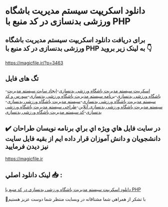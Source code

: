 # دانلود اسکریپت سیستم مدیریت باشگاه ورزشی بدنسازی در کد منبع با PHP

## برای دریافت دانلود اسکریپت سیستم مدیریت باشگاه ورزشی بدنسازی در کد منبع با PHP به لینک زیر بروید 👇

https://magicfile.ir/?p=3463

## تگ های فایل

-[اسکریپت سیستم مدیریت باشگاه ورزشی بدنسازی](https://magicfile.ir/product/%d8%a7%d8%b3%da%a9%d8%b1%db%8c%d9%be%d8%aa-%d8%b3%db%8c%d8%b3%d8%aa%d9%85-%d9%85%d8%af%db%8c%d8%b1%db%8c%d8%aa-%d8%a8%d8%a7%d8%b4%da%af%d8%a7%d9%87-%d9%88%d8%b1%d8%b2%d8%b4%db%8c-%d8%a8%d8%af%d9%86%d8%b3%d8%a7%d8%b2%db%8c-php/)-[ایجاد سایت سیستم مدیریت باشگاه ورزشی بدنسازی](https://magicfile.ir/product/%d8%a7%d8%b3%da%a9%d8%b1%db%8c%d9%be%d8%aa-%d8%b3%db%8c%d8%b3%d8%aa%d9%85-%d9%85%d8%af%db%8c%d8%b1%db%8c%d8%aa-%d8%a8%d8%a7%d8%b4%da%af%d8%a7%d9%87-%d9%88%d8%b1%d8%b2%d8%b4%db%8c-%d8%a8%d8%af%d9%86%d8%b3%d8%a7%d8%b2%db%8c-php/)-[برنامه سیستم مدیریت باشگاه ورزشی بدنسازی](https://magicfile.ir/product/%d8%a7%d8%b3%da%a9%d8%b1%db%8c%d9%be%d8%aa-%d8%b3%db%8c%d8%b3%d8%aa%d9%85-%d9%85%d8%af%db%8c%d8%b1%db%8c%d8%aa-%d8%a8%d8%a7%d8%b4%da%af%d8%a7%d9%87-%d9%88%d8%b1%d8%b2%d8%b4%db%8c-%d8%a8%d8%af%d9%86%d8%b3%d8%a7%d8%b2%db%8c-php/)-[سورس و کد سیستم مدیریت باشگاه ورزشی بدنسازی](https://magicfile.ir/product/%d8%a7%d8%b3%da%a9%d8%b1%db%8c%d9%be%d8%aa-%d8%b3%db%8c%d8%b3%d8%aa%d9%85-%d9%85%d8%af%db%8c%d8%b1%db%8c%d8%aa-%d8%a8%d8%a7%d8%b4%da%af%d8%a7%d9%87-%d9%88%d8%b1%d8%b2%d8%b4%db%8c-%d8%a8%d8%af%d9%86%d8%b3%d8%a7%d8%b2%db%8c-php/)-[سیستم مدیریت باشگاه ورزشی بدنسازی](https://magicfile.ir/product/%d8%a7%d8%b3%da%a9%d8%b1%db%8c%d9%be%d8%aa-%d8%b3%db%8c%d8%b3%d8%aa%d9%85-%d9%85%d8%af%db%8c%d8%b1%db%8c%d8%aa-%d8%a8%d8%a7%d8%b4%da%af%d8%a7%d9%87-%d9%88%d8%b1%d8%b2%d8%b4%db%8c-%d8%a8%d8%af%d9%86%d8%b3%d8%a7%d8%b2%db%8c-php/)-[سیستم مدیریت باشگاه ورزشی بدنسازی آنلاین](https://magicfile.ir/product/%d8%a7%d8%b3%da%a9%d8%b1%db%8c%d9%be%d8%aa-%d8%b3%db%8c%d8%b3%d8%aa%d9%85-%d9%85%d8%af%db%8c%d8%b1%db%8c%d8%aa-%d8%a8%d8%a7%d8%b4%da%af%d8%a7%d9%87-%d9%88%d8%b1%d8%b2%d8%b4%db%8c-%d8%a8%d8%af%d9%86%d8%b3%d8%a7%d8%b2%db%8c-php/)-[طراحی سیستم مدیریت باشگاه ورزشی بدنسازی](https://magicfile.ir/product/%d8%a7%d8%b3%da%a9%d8%b1%db%8c%d9%be%d8%aa-%d8%b3%db%8c%d8%b3%d8%aa%d9%85-%d9%85%d8%af%db%8c%d8%b1%db%8c%d8%aa-%d8%a8%d8%a7%d8%b4%da%af%d8%a7%d9%87-%d9%88%d8%b1%d8%b2%d8%b4%db%8c-%d8%a8%d8%af%d9%86%d8%b3%d8%a7%d8%b2%db%8c-php/)-[کد سیستم مدیریت باشگاه ورزشی بدنسازی](https://magicfile.ir/product/%d8%a7%d8%b3%da%a9%d8%b1%db%8c%d9%be%d8%aa-%d8%b3%db%8c%d8%b3%d8%aa%d9%85-%d9%85%d8%af%db%8c%d8%b1%db%8c%d8%aa-%d8%a8%d8%a7%d8%b4%da%af%d8%a7%d9%87-%d9%88%d8%b1%d8%b2%d8%b4%db%8c-%d8%a8%d8%af%d9%86%d8%b3%d8%a7%d8%b2%db%8c-php/)

## ✔️ در سايت فايل هاي ويژه اي براي برنامه نويسان طراحان دانشجويان و دانش آموزان قرار داده ايم از بقيه فايل سايت نيز ديدن فرماييد

https://magicfile.ir


## لينک دانلود اصلي 📥 :

[دانلود اسکریپت سیستم مدیریت باشگاه ورزشی بدنسازی در کد منبع با PHP](https://magicfile.ir/product/%d8%a7%d8%b3%da%a9%d8%b1%db%8c%d9%be%d8%aa-%d8%b3%db%8c%d8%b3%d8%aa%d9%85-%d9%85%d8%af%db%8c%d8%b1%db%8c%d8%aa-%d8%a8%d8%a7%d8%b4%da%af%d8%a7%d9%87-%d9%88%d8%b1%d8%b2%d8%b4%db%8c-%d8%a8%d8%af%d9%86%d8%b3%d8%a7%d8%b2%db%8c-php/) 


🙏با تشکر از همراهي شما مشتاقانه در وبسایت منتظر شما دوست عزیز هستیم

